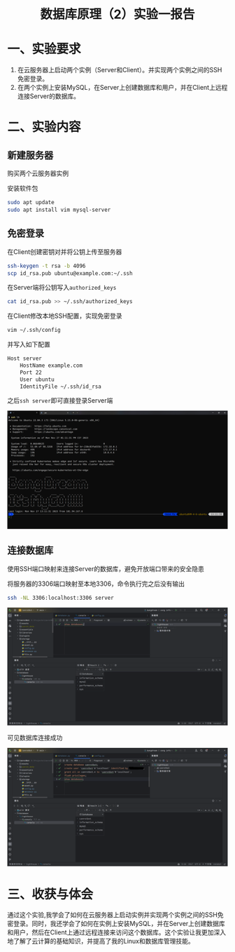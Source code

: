 # <center>数据库原理（2）实验一报告</center>

# 一、实验要求

1. 在云服务器上启动两个实例（Server和Client）。并实现两个实例之间的SSH免密登录。
2. 在两个实例上安装MySQL，在Server上创建数据库和用户，并在Client上远程连接Server的数据库。

# 二、实验内容

## 新建服务器

购买两个云服务器实例

安装软件包
```bash
sudo apt update
sudo apt install vim mysql-server
```

## 免密登录

在Client创建密钥对并将公钥上传至服务器
```bash
ssh-keygen -t rsa -b 4096
scp id_rsa.pub ubuntu@example.com:~/.ssh
```

在Server端将公钥写入`authorized_keys`
```bash
cat id_rsa.pub >> ~/.ssh/authorized_keys
```

在Client修改本地SSH配置，实现免密登录
```bash
vim ~/.ssh/config
```

并写入如下配置
```
Host server
    HostName example.com
    Port 22
    User ubuntu
    IdentityFile ~/.ssh/id_rsa
```

之后`ssh server`即可直接登录Server端

![登录SSH](ssh_connected.png)

## 连接数据库

使用SSH端口映射来连接Server的数据库，避免开放端口带来的安全隐患

将服务器的3306端口映射至本地3306，命令执行完之后没有输出
```bash
ssh -NL 3306:localhost:3306 server
```

![连接数据库](db_connected.png)

可见数据库连接成功

![创建用户和数据库](execute_commands.png)

# 三、收获与体会

通过这个实验,我学会了如何在云服务器上启动实例并实现两个实例之间的SSH免密登录。同时，我还学会了如何在实例上安装MySQL，并在Server上创建数据库和用户，然后在Client上通过远程连接来访问这个数据库。这个实验让我更加深入地了解了云计算的基础知识，并提高了我的Linux和数据库管理技能。
